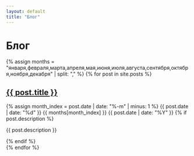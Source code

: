 ```yaml
---
layout: default
title: "Блог"
---
```


<h1>Блог</h1>
<div class="posts">
{% assign months = "января,февраля,марта,апреля,мая,июня,июля,августа,сентября,октября,ноября,декабря" | split: "," %}
{% for post in site.posts %}
  <article>
    <h2><a href="{{ post.url }}">{{ post.title }}</a></h2> 
    {% assign month_index = post.date | date: "%-m" | minus: 1 %}
    <time datetime="{{ post.date }}">{{ post.date | date: "%d" }} {{ months[month_index] }} {{ post.date | date: "%Y" }}</time>
    {% if post.description %}
    <p>{{ post.description }}</p>
    {% endif %}
  </article>
{% endfor %}
</div>

